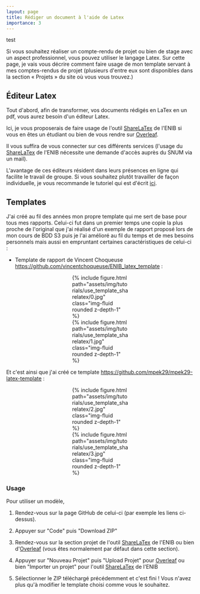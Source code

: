 ```yaml
---
layout: page
title: Rédiger un document à l'aide de Latex
importance: 3
---
```


test

Si vous souhaitez réaliser un compte-rendu de projet ou bien de stage avec un aspect professionnel, vous pouvez utiliser le langage Latex. Sur cette page, je vais vous décrire comment faire usage de mon template servant à mes comptes-rendus de projet (plusieurs d'entre eux sont disponibles dans la section « Projets » du site où vous vous trouvez.)

## Éditeur Latex
Tout d'abord, afin de transformer, vos documents rédigés en LaTex en un pdf, vous aurez besoin d'un éditeur Latex.

Ici, je vous proposerais de faire usage de l'outil [ShareLaTex](https://latex.enib.fr/project) de l'ENIB si vous en êtes un étudiant ou bien de vous rendre sur [Overleaf](https://www.overleaf.com).

Il vous suffira de vous connecter sur ces différents services (l'usage du [ShareLaTex](https://latex.enib.fr/project) de l'ENIB nécessite une demande d'accès auprès du SNUM via un mail).

L'avantage de ces éditeurs résident dans leurs présences en ligne qui facilite le travail de groupe. Si vous souhaitez plutôt travailler de façon individuelle, je vous recommande le tutoriel qui est d'écrit  [ici](https://vincentchoqueuse.github.io/personal_website/tutorials/latex_document.html).

## Templates

J'ai créé au fil des années mon propre template qui me sert de base pour tous mes rapports. Celui-ci fut dans un premier temps une copie la plus proche de l'original que j'ai réalisé d'un exemple de rapport proposé lors de mon cours de BDD S3 puis je l'ai amélioré au fil du temps et de mes besoins personnels mais aussi en empruntant certaines caractéristiques de celui-ci :

- Template de rapport de Vincent Choqueuse <https://github.com/vincentchoqueuse/ENIB_latex_template> :

<div class="row">
    <div class="col-sm mt-3 mt-md-0" style="max-width: 30%;display: block;margin: auto;">
        {% include figure.html path="assets/img/tutorials/use_template_sharelatex/0.jpg" class="img-fluid rounded z-depth-1" %}
    </div>
    <div class="col-sm mt-3 mt-md-0" style="max-width: 30%;display: block;margin: auto;">
        {% include figure.html path="assets/img/tutorials/use_template_sharelatex/1.jpg" class="img-fluid rounded z-depth-1" %}
    </div>
</div>

Et c'est ainsi que j'ai créé ce template <https://github.com/mpek29/mpek29-latex-template> :

<div class="row">
    <div class="col-sm mt-3 mt-md-0" style="max-width: 30%;display: block;margin: auto;">
        {% include figure.html path="assets/img/tutorials/use_template_sharelatex/2.jpg" class="img-fluid rounded z-depth-1" %}
    </div>
    <div class="col-sm mt-3 mt-md-0" style="max-width: 30%;display: block;margin: auto;">
        {% include figure.html path="assets/img/tutorials/use_template_sharelatex/3.jpg" class="img-fluid rounded z-depth-1" %}
    </div>
</div>

### Usage
Pour utiliser un modèle,

1. Rendez-vous sur la page GitHub de celui-ci (par exemple les liens ci-dessus).

2. Appuyer sur "Code" puis "Download ZIP"

3. Rendez-vous sur la section projet de l'outil [ShareLaTex](https://latex.enib.fr/project) de l'ENIB ou bien d'[Overleaf](https://www.overleaf.com) (vous êtes normalement par défaut dans cette section).

4. Appuyer sur "Nouveau Projet" puis "Upload Projet" pour [Overleaf](https://www.overleaf.com) ou bien "Importer un projet" pour l'outil [ShareLaTex](https://latex.enib.fr/project) de l'ENIB

5. Sélectionner le ZIP téléchargé précédemment et c'est fini ! Vous n'avez plus qu'à modifier le template choisi comme vous le souhaitez.
